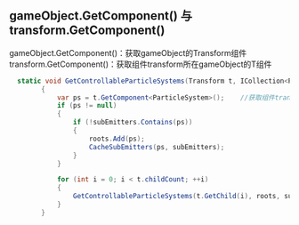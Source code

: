 ## gameObject.GetComponent<Transform>() 与 transform.GetComponent<T>()  
gameObject.GetComponent<Transform>()：获取gameObject的Transform组件  
transform.GetComponent<T>()：获取组件transform所在gameObject的T组件  
```c#
  static void GetControllableParticleSystems(Transform t, ICollection<ParticleSystem> roots, HashSet<ParticleSystem> subEmitters)
        {
            var ps = t.GetComponent<ParticleSystem>();    //获取组件transform所在gameObject的ParticleSystem组件
            if (ps != null)
            {
                if (!subEmitters.Contains(ps))
                {
                    roots.Add(ps);
                    CacheSubEmitters(ps, subEmitters);
                }
            }

            for (int i = 0; i < t.childCount; ++i)
            {
                GetControllableParticleSystems(t.GetChild(i), roots, subEmitters);
            }
        }
```
